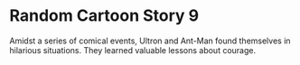 # Random Cartoon Story 9

Amidst a series of comical events, Ultron and Ant-Man found themselves in hilarious situations. They learned valuable lessons about courage.
